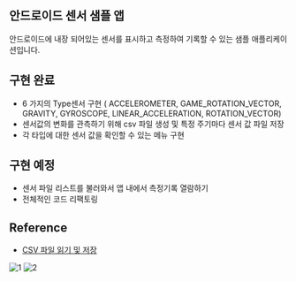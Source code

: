 

## 안드로이드 센서 샘플 앱

안드로이드에 내장 되어있는 센서를 표시하고 측정하여 기록할 수 있는 샘플 애플리케이션입니다.

## 구현 완료

- 6 가지의 Type센서 구현 ( ACCELEROMETER, GAME_ROTATION_VECTOR, GRAVITY, GYROSCOPE, LINEAR_ACCELERATION, ROTATION_VECTOR)
- 센서값의 변화를 관측하기 위해 csv 파일 생성 및 특정 주기마다 센서 값 파일 저장
- 각 타입에 대한 센서 값을 확인할 수 있는 메뉴 구현

## 구현 예정

- 센서 파일 리스트를 불러와서 앱 내에서 측정기록 열람하기
- 전체적인 코드 리팩토링

## Reference

- [CSV 파일 읽기 및 저장](https://jhdroid.tistory.com/11)





![1](https://user-images.githubusercontent.com/71648406/168516255-4d98508d-ba55-42a5-9e75-cc7b6d8290b5.png)
![2](https://user-images.githubusercontent.com/71648406/168516258-32a1758a-f457-4bfe-b35f-657bc3513a50.png)
